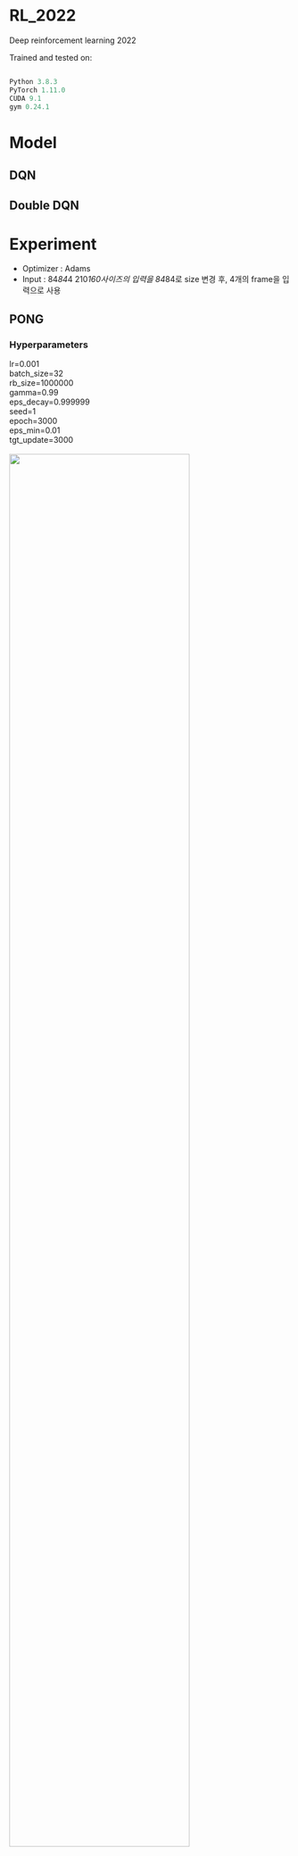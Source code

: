 # RL_2022
Deep reinforcement learning 2022

Trained and tested on:
```python

Python 3.8.3 
PyTorch 1.11.0
CUDA 9.1
gym 0.24.1 

```
# Model
## DQN

## Double DQN


# Experiment
* Optimizer : Adams
* Input : 84*84*4
210*160사이즈의 입력을 84*84로 size 변경 후, 4개의 frame을 입력으로 사용


## PONG
### Hyperparameters
lr=0.001  
batch_size=32  
rb_size=1000000  
gamma=0.99  
eps_decay=0.999999  
seed=1  
epoch=3000  
eps_min=0.01  
tgt_update=3000  
<train reward>  
<img width="80%" src="https://user-images.githubusercontent.com/88640075/175803030-0b2f25be-ad0c-4582-b535-7300e909c740.png"/>


![pong_dqn](https://user-images.githubusercontent.com/88640075/175803027-97039c70-ff1d-4e9d-bf47-6609bdd5bd47.png)  

![pong_dqn_loss](https://user-images.githubusercontent.com/88640075/175803028-3fb74513-cf24-4b6d-ab99-2446c6826413.png)  

 

